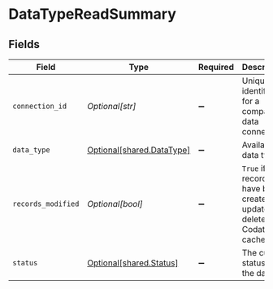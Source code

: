 # DataTypeReadSummary


## Fields

| Field                                                                     | Type                                                                      | Required                                                                  | Description                                                               | Example                                                                   |
| ------------------------------------------------------------------------- | ------------------------------------------------------------------------- | ------------------------------------------------------------------------- | ------------------------------------------------------------------------- | ------------------------------------------------------------------------- |
| `connection_id`                                                           | *Optional[str]*                                                           | :heavy_minus_sign:                                                        | Unique identifier for a company's data connection.                        | 2e9d2c44-f675-40ba-8049-353bfcb5e171                                      |
| `data_type`                                                               | [Optional[shared.DataType]](../../models/shared/datatype.md)              | :heavy_minus_sign:                                                        | Available data types                                                      | invoices                                                                  |
| `records_modified`                                                        | *Optional[bool]*                                                          | :heavy_minus_sign:                                                        | `True` if records have been created, updated or deleted in Codat's cache. | false                                                                     |
| `status`                                                                  | [Optional[shared.Status]](../../models/shared/status.md)                  | :heavy_minus_sign:                                                        | The current status of the dataset.                                        |                                                                           |